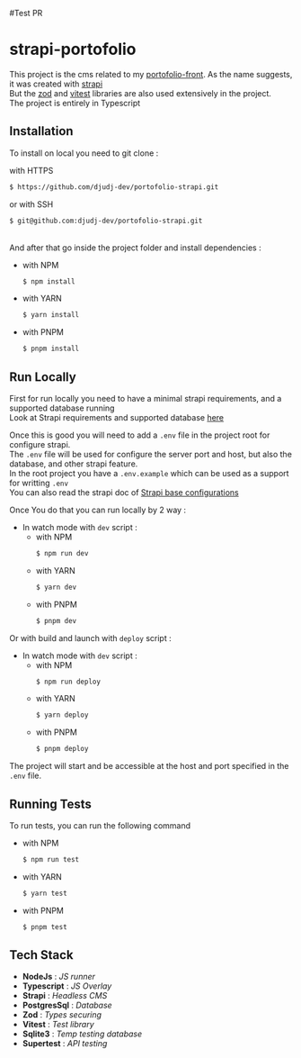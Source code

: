 #Test PR
# strapi-portofolio 

This project is the cms related to my [portofolio-front](https://github.com/djudj-dev/portofolio-front)\.
As the name suggests, it was created with [strapi](https://strapi.io/)\
But the [zod](https://zod.dev/) and [vitest](https://vitest.dev/) libraries are also used extensively in the project.\
The project is entirely in Typescript
## Installation

To install on local you need to git clone :

with HTTPS
```bash
$ https://github.com/djudj-dev/portofolio-strapi.git
```
or with SSH 
```bash
$ git@github.com:djudj-dev/portofolio-strapi.git
```
\
And after that go inside the project folder and install dependencies :
- with NPM
    ```bash
    $ npm install
    ```
- with YARN
    ```bash
    $ yarn install
    ``` 
- with PNPM
    ```bash
    $ pnpm install
    ```

## Run Locally

First for run locally you need to have a minimal strapi requirements, and a supported database running\
Look at Strapi requirements and supported database [here](https://docs.strapi.io/dev-docs/deployment#hardware-and-software-requirements)

Once this is good you will need to add a `.env` file in the project root for configure strapi.\
The `.env` file will be used for configure the server port and host, but also the database, and other strapi feature.\
In the root project you have a `.env.example` which can be used as a support for writting `.env`\
You can also read the strapi doc of [Strapi base configurations](https://docs.strapi.io/dev-docs/configurations#base-configurations)

Once You do that you can run locally by 2 way :    
- In watch mode with `dev` script :
    - with NPM
        ```bash
        $ npm run dev
        ```
    - with YARN
        ```bash
        $ yarn dev
        ``` 
    - with PNPM
        ```bash
        $ pnpm dev
        ```
Or with build and launch with `deploy` script : 
- In watch mode with `dev` script :
    - with NPM
        ```bash
        $ npm run deploy
        ```
    - with YARN
        ```bash
        $ yarn deploy
        ``` 
    - with PNPM
        ```bash
        $ pnpm deploy
        ```

The project will start and be accessible at the host and port specified in the `.env` file.
## Running Tests

To run tests, you can run the following command

- with NPM
    ```bash
    $ npm run test 
    ```
- with YARN
    ```bash
    $ yarn test
    ``` 
- with PNPM
    ```bash
    $ pnpm test
    ```

## Tech Stack
- **NodeJs** : *JS runner*
- **Typescript** : *JS Overlay*
- **Strapi**  : *Headless CMS*
- **PostgresSql** : *Database*
- **Zod**  : *Types securing* 
- **Vitest**  : *Test library*
- **Sqlite3** : *Temp testing database*
- **Supertest** : *API testing*